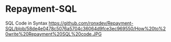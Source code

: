 # Repayment-SQL
SQL Code in Syntax
https://github.com/ronxdev/Repayment-SQL/blob/58de4e0478c5076a5704c36064d9fce3ec969550/How%20to%20write%20Repayment%20SQL%20code.JPG
